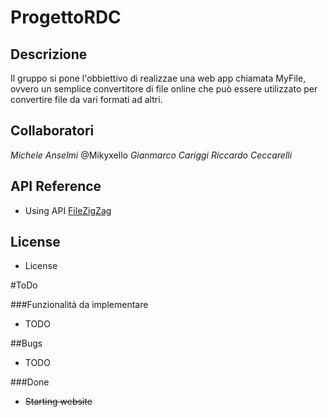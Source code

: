 # ProgettoRDC
## Descrizione
Il gruppo si pone l'obbiettivo di realizzae una web app chiamata MyFile, ovvero un semplice convertitore di file online che può essere utilizzato per convertire file da vari formati ad altri.

## Collaboratori
*Michele Anselmi* @Mikyxello
*Gianmarco Cariggi*
*Riccardo Ceccarelli*

## API Reference
* Using API [FileZigZag](http://www.filezigzag.com/api)

## License
* License

#ToDo

###Funzionalità da implementare
* TODO

##Bugs
* TODO

###Done
* <del>Starting website</del>
